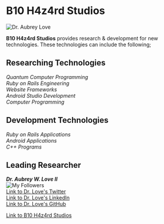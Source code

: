 # B10 H4z4rd Studios
![Dr. Aubrey Love](https://pbs.twimg.com/media/Eo1da-YXEAQSoYT?format=jpg&name=small)

**B10 H4z4rd Studios** provides research & development for new technologies. These
technologies can include the following;

## Researching Technologies ##
_Quantum Computer Programming_  
_Ruby on Rails Engineering_  
_Website Frameworks_  
_Android Studio Development_  
_Computer Programming_  

## Development Technologies ##
_Ruby on Rails Applications_  
_Android Applications_  
_C++ Programs_  

## Leading Researcher ##
_**Dr. Aubrey W. Love II**_  
![My Followers](https://img.shields.io/twitter/follow/H4ck3rB10?label=Following%20%40H4ck3rB10&style=social)  
[Link to Dr. Love's Twitter](https://twitter.com/H4ck3rB10)  
[Link to Dr. Love's LinkedIn](https://www.linkedin.com/in/dr-aubrey-love-ii-0051b1202/)  
[Link to Dr. Love's GitHub](https://github.com/B10-H4ck3r)  
  
[Link to B10 H4z4rd Studios](https://www.b10h4z4rd.com)  
